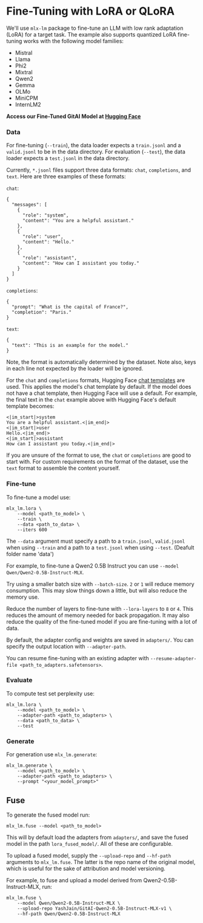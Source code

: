 # Fine-Tuning with LoRA or QLoRA

We'll use `mlx-lm` package to fine-tune an LLM with low rank
adaptation (LoRA) for a target task. The example also supports quantized
LoRA fine-tuning works with the following model families:

- Mistral
- Llama
- Phi2
- Mixtral
- Qwen2
- Gemma
- OLMo
- MiniCPM
- InternLM2

**Access our Fine-Tuned GitAI Model at [Hugging Face](https://huggingface.co/collections/YashJain/gitai-66716f5414a2d8e2b6d93bd9)**

### Data

For fine-tuning (`--train`), the data loader expects a `train.jsonl` and a
`valid.jsonl` to be in the data directory. For evaluation (`--test`), the data
loader expects a `test.jsonl` in the data directory.

Currently, `*.jsonl` files support three data formats: `chat`,
`completions`, and `text`. Here are three examples of these formats:

`chat`:

```jsonl
{
  "messages": [
    {
      "role": "system",
      "content": "You are a helpful assistant."
    },
    {
      "role": "user",
      "content": "Hello."
    },
    {
      "role": "assistant",
      "content": "How can I assistant you today."
    }
  ]
}
```

`completions`:

```jsonl
{
  "prompt": "What is the capital of France?",
  "completion": "Paris."
}
```

`text`:

```jsonl
{
  "text": "This is an example for the model."
}
```

Note, the format is automatically determined by the dataset. Note also, keys in each line not expected by the loader will be ignored.

For the `chat` and `completions` formats, Hugging Face [chat
templates](https://huggingface.co/blog/chat-templates) are used. This applies the model's chat template by default. If the model does not have a chat template, then Hugging Face will use a default. For example, the final text in the `chat` example above with Hugging Face's default template becomes:

```text
<|im_start|>system
You are a helpful assistant.<|im_end|>
<|im_start|>user
Hello.<|im_end|>
<|im_start|>assistant
How can I assistant you today.<|im_end|>
```

If you are unsure of the format to use, the `chat` or `completions` are good to start with. For custom requirements on the format of the dataset, use the `text` format to assemble the content yourself.



### Fine-tune

To fine-tune a model use:

```shell
mlx_lm.lora \
    --model <path_to_model> \
    --train \
    --data <path_to_data> \
    --iters 600
```

The `--data` argument must specify a path to a `train.jsonl`, `valid.jsonl` when using `--train` and a path to a `test.jsonl` when using `--test`. (Deafult folder name 'data')

For example, to fine-tune a Qwen2 0.5B Instruct you can use `--model
Qwen/Qwen2-0.5B-Instruct-MLX`.

Try using a smaller batch size with `--batch-size`. `2` or `1` will reduce memory consumption. This may slow things down a little, but will also reduce the memory use.

Reduce the number of layers to fine-tune with `--lora-layers` to `8` or `4`. This reduces the amount of memory needed for back propagation. It may also reduce the quality of the fine-tuned model if you are fine-tuning with a lot of data.

By default, the adapter config and weights are saved in `adapters/`. You can specify the output location with `--adapter-path`.

You can resume fine-tuning with an existing adapter with
`--resume-adapter-file <path_to_adapters.safetensors>`.

### Evaluate

To compute test set perplexity use:

```shell
mlx_lm.lora \
    --model <path_to_model> \
    --adapter-path <path_to_adapters> \
    --data <path_to_data> \
    --test
```

### Generate

For generation use `mlx_lm.generate`:

```shell
mlx_lm.generate \
    --model <path_to_model> \
    --adapter-path <path_to_adapters> \
    --prompt "<your_model_prompt>"
```

## Fuse
To generate the fused model run:

```shell
mlx_lm.fuse --model <path_to_model>
```

This will by default load the adapters from `adapters/`, and save the fused model in the path `lora_fused_model/`. All of these are configurable.

To upload a fused model, supply the `--upload-repo` and `--hf-path` arguments to `mlx_lm.fuse`. The latter is the repo name of the original model, which is useful for the sake of attribution and model versioning.

For example, to fuse and upload a model derived from Qwen2-0.5B-Instruct-MLX, run:

```shell
mlx_lm.fuse \
    --model Qwen/Qwen2-0.5B-Instruct-MLX \
    --upload-repo YashJain/GitAI-Qwen2-0.5B-Instruct-MLX-v1 \
    --hf-path Qwen/Qwen2-0.5B-Instruct-MLX
```

